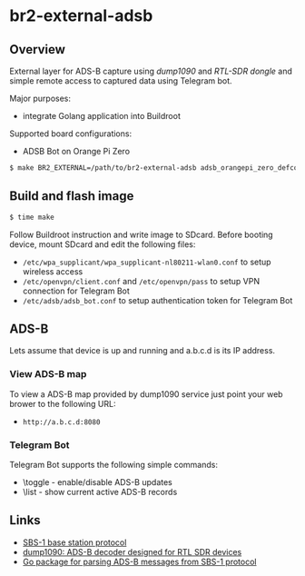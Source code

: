 # br2-external-adsb

## Overview

External layer for ADS-B capture using _dump1090_ and _RTL-SDR dongle_ and simple remote access to captured data using Telegram bot.

Major purposes:
* integrate Golang application into Buildroot

Supported board configurations:
* ADSB Bot on Orange Pi Zero
```bash
$ make BR2_EXTERNAL=/path/to/br2-external-adsb adsb_orangepi_zero_defconfig
```

## Build and flash image

```bash
$ time make
```

Follow Buildroot instruction and write image to SDcard. Before booting device, mount SDcard and edit the following files:
* `/etc/wpa_supplicant/wpa_supplicant-nl80211-wlan0.conf` to setup wireless access
* `/etc/openvpn/client.conf` and `/etc/openvpn/pass` to setup VPN connection for Telegram Bot
* `/etc/adsb/adsb_bot.conf` to setup authentication token for Telegram Bot

## ADS-B

Lets assume that device is up and running and a.b.c.d is its IP address.

### View ADS-B map

To view a ADS-B map provided by dump1090 service just point your web brower to the following URL:
* `http://a.b.c.d:8080`

### Telegram Bot

Telegram Bot supports the following simple commands:
* \toggle - enable/disable ADS-B updates
* \list - show current active ADS-B records

## Links
* [SBS-1 base station protocol](http://woodair.net/sbs/article/barebones42_socket_data.htm)
* [dump1090: ADS-B decoder designed for RTL SDR devices](https://github.com/MalcolmRobb/dump1090)
* [Go package for parsing ADS-B messages from SBS-1 protocol](https://pkg.go.dev/github.com/skypies/adsb)
